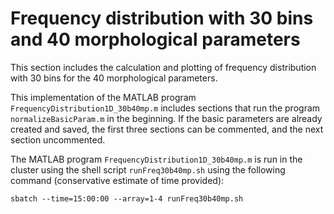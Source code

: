 # Frequency distribution with 30 bins and 40 morphological parameters
This section includes the calculation and plotting of frequency distribution with 30 bins for the 40 morphological parameters. 

This implementation of the MATLAB program `FrequencyDistribution1D_30b40mp.m` includes sections that run the program `normalizeBasicParam.m` in the beginning. If the basic parameters are already created and saved, the first three sections can be commented, and the next section uncommented. 

The MATLAB program `FrequencyDistribution1D_30b40mp.m` is run in the cluster using the shell script `runFreq30b40mp.sh` using the following command (conservative estimate of time provided): 
```
sbatch --time=15:00:00 --array=1-4 runFreq30b40mp.sh
```
